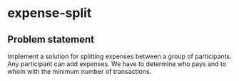 # expense-split

## Problem statement

Implement a solution for splitting expenses between a group of participants.
Any participant can add expenses. We have to determine who pays and to whom with the minimum number of transactions.